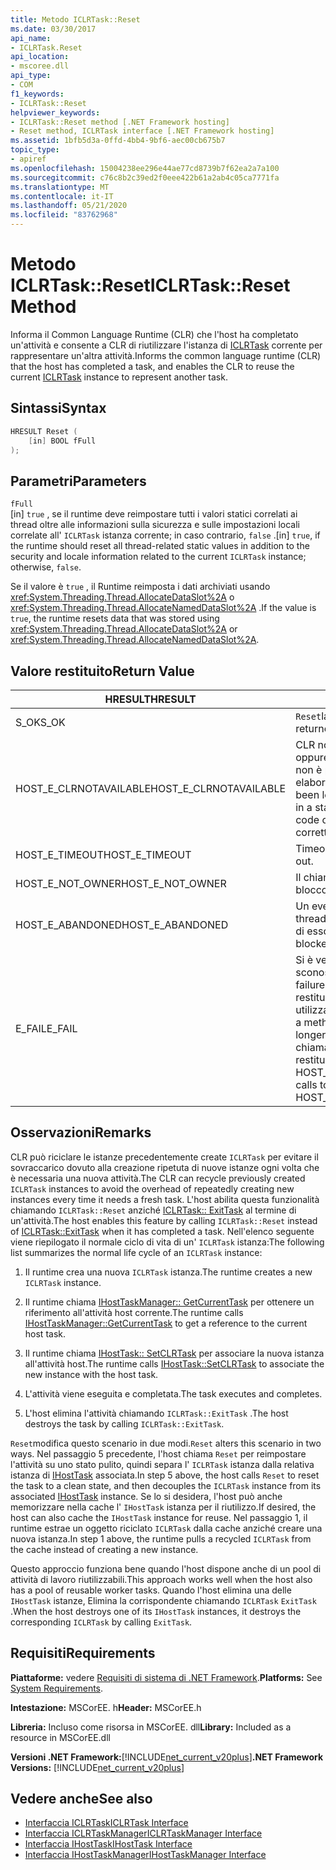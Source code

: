 ```yaml
---
title: Metodo ICLRTask::Reset
ms.date: 03/30/2017
api_name:
- ICLRTask.Reset
api_location:
- mscoree.dll
api_type:
- COM
f1_keywords:
- ICLRTask::Reset
helpviewer_keywords:
- ICLRTask::Reset method [.NET Framework hosting]
- Reset method, ICLRTask interface [.NET Framework hosting]
ms.assetid: 1bfb5d3a-0ffd-4bb4-9bf6-aec00cb675b7
topic_type:
- apiref
ms.openlocfilehash: 15004238ee296e44ae77cd8739b7f62ea2a7a100
ms.sourcegitcommit: c76c8b2c39ed2f0eee422b61a2ab4c05ca7771fa
ms.translationtype: MT
ms.contentlocale: it-IT
ms.lasthandoff: 05/21/2020
ms.locfileid: "83762968"
---
```

# <a name="iclrtaskreset-method"></a><span data-ttu-id="c628f-102">Metodo ICLRTask::Reset</span><span class="sxs-lookup"><span data-stu-id="c628f-102">ICLRTask::Reset Method</span></span>
<span data-ttu-id="c628f-103">Informa il Common Language Runtime (CLR) che l'host ha completato un'attività e consente a CLR di riutilizzare l'istanza di [ICLRTask](iclrtask-interface.md) corrente per rappresentare un'altra attività.</span><span class="sxs-lookup"><span data-stu-id="c628f-103">Informs the common language runtime (CLR) that the host has completed a task, and enables the CLR to reuse the current [ICLRTask](iclrtask-interface.md) instance to represent another task.</span></span>  
  
## <a name="syntax"></a><span data-ttu-id="c628f-104">Sintassi</span><span class="sxs-lookup"><span data-stu-id="c628f-104">Syntax</span></span>  
  
```cpp  
HRESULT Reset (  
    [in] BOOL fFull  
);  
```  
  
## <a name="parameters"></a><span data-ttu-id="c628f-105">Parametri</span><span class="sxs-lookup"><span data-stu-id="c628f-105">Parameters</span></span>  
 `fFull`  
 <span data-ttu-id="c628f-106">[in] `true` , se il runtime deve reimpostare tutti i valori statici correlati ai thread oltre alle informazioni sulla sicurezza e sulle impostazioni locali correlate all' `ICLRTask` istanza corrente; in caso contrario, `false` .</span><span class="sxs-lookup"><span data-stu-id="c628f-106">[in] `true`, if the runtime should reset all thread-related static values in addition to the security and locale information related to the current `ICLRTask` instance; otherwise, `false`.</span></span>  
  
 <span data-ttu-id="c628f-107">Se il valore è `true` , il Runtime reimposta i dati archiviati usando <xref:System.Threading.Thread.AllocateDataSlot%2A> o <xref:System.Threading.Thread.AllocateNamedDataSlot%2A> .</span><span class="sxs-lookup"><span data-stu-id="c628f-107">If the value is `true`, the runtime resets data that was stored using <xref:System.Threading.Thread.AllocateDataSlot%2A> or <xref:System.Threading.Thread.AllocateNamedDataSlot%2A>.</span></span>  
  
## <a name="return-value"></a><span data-ttu-id="c628f-108">Valore restituito</span><span class="sxs-lookup"><span data-stu-id="c628f-108">Return Value</span></span>  
  
|<span data-ttu-id="c628f-109">HRESULT</span><span class="sxs-lookup"><span data-stu-id="c628f-109">HRESULT</span></span>|<span data-ttu-id="c628f-110">Descrizione</span><span class="sxs-lookup"><span data-stu-id="c628f-110">Description</span></span>|  
|-------------|-----------------|  
|<span data-ttu-id="c628f-111">S_OK</span><span class="sxs-lookup"><span data-stu-id="c628f-111">S_OK</span></span>|<span data-ttu-id="c628f-112">`Reset`la restituzione è riuscita.</span><span class="sxs-lookup"><span data-stu-id="c628f-112">`Reset` returned successfully.</span></span>|  
|<span data-ttu-id="c628f-113">HOST_E_CLRNOTAVAILABLE</span><span class="sxs-lookup"><span data-stu-id="c628f-113">HOST_E_CLRNOTAVAILABLE</span></span>|<span data-ttu-id="c628f-114">CLR non è stato caricato in un processo oppure CLR si trova in uno stato in cui non è possibile eseguire codice gestito o elaborare la chiamata.</span><span class="sxs-lookup"><span data-stu-id="c628f-114">The CLR has not been loaded into a process, or the CLR is in a state in which it cannot run managed code or process the call.</span></span> <span data-ttu-id="c628f-115">correttamente</span><span class="sxs-lookup"><span data-stu-id="c628f-115">successfully</span></span>|  
|<span data-ttu-id="c628f-116">HOST_E_TIMEOUT</span><span class="sxs-lookup"><span data-stu-id="c628f-116">HOST_E_TIMEOUT</span></span>|<span data-ttu-id="c628f-117">Timeout della chiamata.</span><span class="sxs-lookup"><span data-stu-id="c628f-117">The call timed out.</span></span>|  
|<span data-ttu-id="c628f-118">HOST_E_NOT_OWNER</span><span class="sxs-lookup"><span data-stu-id="c628f-118">HOST_E_NOT_OWNER</span></span>|<span data-ttu-id="c628f-119">Il chiamante non è il proprietario del blocco.</span><span class="sxs-lookup"><span data-stu-id="c628f-119">The caller does not own the lock.</span></span>|  
|<span data-ttu-id="c628f-120">HOST_E_ABANDONED</span><span class="sxs-lookup"><span data-stu-id="c628f-120">HOST_E_ABANDONED</span></span>|<span data-ttu-id="c628f-121">Un evento è stato annullato mentre un thread bloccato o Fiber era in attesa su di esso.</span><span class="sxs-lookup"><span data-stu-id="c628f-121">An event was canceled while a blocked thread or fiber was waiting on it.</span></span>|  
|<span data-ttu-id="c628f-122">E_FAIL</span><span class="sxs-lookup"><span data-stu-id="c628f-122">E_FAIL</span></span>|<span data-ttu-id="c628f-123">Si è verificato un errore irreversibile sconosciuto.</span><span class="sxs-lookup"><span data-stu-id="c628f-123">An unknown catastrophic failure occurred.</span></span> <span data-ttu-id="c628f-124">Quando un metodo restituisce E_FAIL, CLR non è più utilizzabile all'interno del processo.</span><span class="sxs-lookup"><span data-stu-id="c628f-124">When a method returns E_FAIL, the CLR is no longer usable within the process.</span></span> <span data-ttu-id="c628f-125">Le chiamate successive ai metodi di hosting restituiscono HOST_E_CLRNOTAVAILABLE.</span><span class="sxs-lookup"><span data-stu-id="c628f-125">Subsequent calls to hosting methods return HOST_E_CLRNOTAVAILABLE.</span></span>|  
  
## <a name="remarks"></a><span data-ttu-id="c628f-126">Osservazioni</span><span class="sxs-lookup"><span data-stu-id="c628f-126">Remarks</span></span>  
 <span data-ttu-id="c628f-127">CLR può riciclare le istanze precedentemente create `ICLRTask` per evitare il sovraccarico dovuto alla creazione ripetuta di nuove istanze ogni volta che è necessaria una nuova attività.</span><span class="sxs-lookup"><span data-stu-id="c628f-127">The CLR can recycle previously created `ICLRTask` instances to avoid the overhead of repeatedly creating new instances every time it needs a fresh task.</span></span> <span data-ttu-id="c628f-128">L'host abilita questa funzionalità chiamando `ICLRTask::Reset` anziché [ICLRTask:: ExitTask](iclrtask-exittask-method.md) al termine di un'attività.</span><span class="sxs-lookup"><span data-stu-id="c628f-128">The host enables this feature by calling `ICLRTask::Reset` instead of [ICLRTask::ExitTask](iclrtask-exittask-method.md) when it has completed a task.</span></span> <span data-ttu-id="c628f-129">Nell'elenco seguente viene riepilogato il normale ciclo di vita di un' `ICLRTask` istanza:</span><span class="sxs-lookup"><span data-stu-id="c628f-129">The following list summarizes the normal life cycle of an `ICLRTask` instance:</span></span>  
  
1. <span data-ttu-id="c628f-130">Il runtime crea una nuova `ICLRTask` istanza.</span><span class="sxs-lookup"><span data-stu-id="c628f-130">The runtime creates a new `ICLRTask` instance.</span></span>  
  
2. <span data-ttu-id="c628f-131">Il runtime chiama [IHostTaskManager:: GetCurrentTask](ihosttaskmanager-getcurrenttask-method.md) per ottenere un riferimento all'attività host corrente.</span><span class="sxs-lookup"><span data-stu-id="c628f-131">The runtime calls [IHostTaskManager::GetCurrentTask](ihosttaskmanager-getcurrenttask-method.md) to get a reference to the current host task.</span></span>  
  
3. <span data-ttu-id="c628f-132">Il runtime chiama [IHostTask:: SetCLRTask](ihosttask-setclrtask-method.md) per associare la nuova istanza all'attività host.</span><span class="sxs-lookup"><span data-stu-id="c628f-132">The runtime calls [IHostTask::SetCLRTask](ihosttask-setclrtask-method.md) to associate the new instance with the host task.</span></span>  
  
4. <span data-ttu-id="c628f-133">L'attività viene eseguita e completata.</span><span class="sxs-lookup"><span data-stu-id="c628f-133">The task executes and completes.</span></span>  
  
5. <span data-ttu-id="c628f-134">L'host elimina l'attività chiamando `ICLRTask::ExitTask` .</span><span class="sxs-lookup"><span data-stu-id="c628f-134">The host destroys the task by calling `ICLRTask::ExitTask`.</span></span>  
  
 <span data-ttu-id="c628f-135">`Reset`modifica questo scenario in due modi.</span><span class="sxs-lookup"><span data-stu-id="c628f-135">`Reset` alters this scenario in two ways.</span></span> <span data-ttu-id="c628f-136">Nel passaggio 5 precedente, l'host chiama `Reset` per reimpostare l'attività su uno stato pulito, quindi separa l' `ICLRTask` istanza dalla relativa istanza di [IHostTask](ihosttask-interface.md) associata.</span><span class="sxs-lookup"><span data-stu-id="c628f-136">In step 5 above, the host calls `Reset` to reset the task to a clean state, and then decouples the `ICLRTask` instance from its associated [IHostTask](ihosttask-interface.md) instance.</span></span> <span data-ttu-id="c628f-137">Se lo si desidera, l'host può anche memorizzare nella cache l' `IHostTask` istanza per il riutilizzo.</span><span class="sxs-lookup"><span data-stu-id="c628f-137">If desired, the host can also cache the `IHostTask` instance for reuse.</span></span> <span data-ttu-id="c628f-138">Nel passaggio 1, il runtime estrae un oggetto riciclato `ICLRTask` dalla cache anziché creare una nuova istanza.</span><span class="sxs-lookup"><span data-stu-id="c628f-138">In step 1 above, the runtime pulls a recycled `ICLRTask` from the cache instead of creating a new instance.</span></span>  
  
 <span data-ttu-id="c628f-139">Questo approccio funziona bene quando l'host dispone anche di un pool di attività di lavoro riutilizzabili.</span><span class="sxs-lookup"><span data-stu-id="c628f-139">This approach works well when the host also has a pool of reusable worker tasks.</span></span> <span data-ttu-id="c628f-140">Quando l'host elimina una delle `IHostTask` istanze, Elimina la corrispondente chiamando `ICLRTask` `ExitTask` .</span><span class="sxs-lookup"><span data-stu-id="c628f-140">When the host destroys one of its `IHostTask` instances, it destroys the corresponding `ICLRTask` by calling `ExitTask`.</span></span>  
  
## <a name="requirements"></a><span data-ttu-id="c628f-141">Requisiti</span><span class="sxs-lookup"><span data-stu-id="c628f-141">Requirements</span></span>  
 <span data-ttu-id="c628f-142">**Piattaforme:** vedere [Requisiti di sistema di .NET Framework](../../get-started/system-requirements.md).</span><span class="sxs-lookup"><span data-stu-id="c628f-142">**Platforms:** See [System Requirements](../../get-started/system-requirements.md).</span></span>  
  
 <span data-ttu-id="c628f-143">**Intestazione:** MSCorEE. h</span><span class="sxs-lookup"><span data-stu-id="c628f-143">**Header:** MSCorEE.h</span></span>  
  
 <span data-ttu-id="c628f-144">**Libreria:** Incluso come risorsa in MSCorEE. dll</span><span class="sxs-lookup"><span data-stu-id="c628f-144">**Library:** Included as a resource in MSCorEE.dll</span></span>  
  
 <span data-ttu-id="c628f-145">**Versioni .NET Framework:**[!INCLUDE[net_current_v20plus](../../../../includes/net-current-v20plus-md.md)]</span><span class="sxs-lookup"><span data-stu-id="c628f-145">**.NET Framework Versions:** [!INCLUDE[net_current_v20plus](../../../../includes/net-current-v20plus-md.md)]</span></span>  
  
## <a name="see-also"></a><span data-ttu-id="c628f-146">Vedere anche</span><span class="sxs-lookup"><span data-stu-id="c628f-146">See also</span></span>

- [<span data-ttu-id="c628f-147">Interfaccia ICLRTask</span><span class="sxs-lookup"><span data-stu-id="c628f-147">ICLRTask Interface</span></span>](iclrtask-interface.md)
- [<span data-ttu-id="c628f-148">Interfaccia ICLRTaskManager</span><span class="sxs-lookup"><span data-stu-id="c628f-148">ICLRTaskManager Interface</span></span>](iclrtaskmanager-interface.md)
- [<span data-ttu-id="c628f-149">Interfaccia IHostTask</span><span class="sxs-lookup"><span data-stu-id="c628f-149">IHostTask Interface</span></span>](ihosttask-interface.md)
- [<span data-ttu-id="c628f-150">Interfaccia IHostTaskManager</span><span class="sxs-lookup"><span data-stu-id="c628f-150">IHostTaskManager Interface</span></span>](ihosttaskmanager-interface.md)
